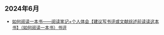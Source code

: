 


## 2024年6月

- [如何阅读一本书——阅读笔记+个人体会【建议写书评或文献综述前读读这本书】（如何阅读一本书）书评](https://book.douban.com/review/5633397/)

